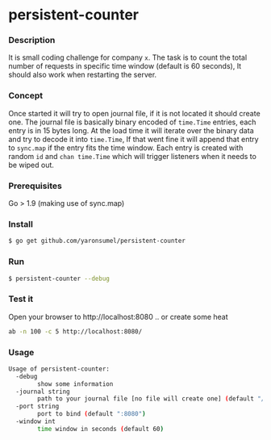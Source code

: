 # persistent-counter

### Description

It is small coding challenge for company `x`.
The task is to count the total number of requests in specific time window (default is 60 seconds), It should also work when restarting the server.

### Concept

Once started it will try to open journal file, if it is not located it should create one. The journal file is basically binary encoded of `time.Time` entries, each entry is in 15 bytes long. At the load time it will iterate over the binary data and try to decode it into `time.Time`, If that went fine it will append that entry to `sync.map` if the entry fits the time window. Each entry is created with random `id` and `chan time.Time` which will trigger listeners when it needs to be wiped out.

### Prerequisites

Go > 1.9 (making use of sync.map)

### Install

```bash 
$ go get github.com/yaronsumel/persistent-counter
```

### Run 

```bash 
$ persistent-counter --debug
```

### Test it 

Open your browser to http://localhost:8080 .. or create some heat

```bash
ab -n 100 -c 5 http://localhost:8080/
``` 

### Usage 
```bash
Usage of persistent-counter:
  -debug
        show some information
  -journal string
        path to your journal file [no file will create one] (default "/tmp/journal.data")
  -port string
        port to bind (default ":8080")
  -window int
        time window in seconds (default 60)
```        
